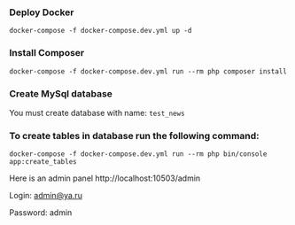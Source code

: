 ### Deploy Docker
`docker-compose -f docker-compose.dev.yml up -d`

### Install Composer
`docker-compose -f docker-compose.dev.yml run --rm php composer install`

### Create MySql database
You must create database with name: `test_news`

### To create tables in database run the following command:
`docker-compose -f docker-compose.dev.yml run --rm php bin/console app:create_tables`

Here is an admin panel http://localhost:10503/admin

Login: admin@ya.ru

Password: admin





